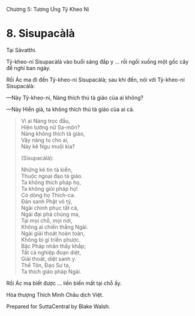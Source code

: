  

Chương 5: Tương Ưng Tỷ Kheo Ni

# 8\. Sisupacàlà

Tại Sāvatthi.

Tỷ-kheo-ni Sisupacàlà vào buổi sáng đắp y … rồi ngồi xuống một gốc cây để nghỉ ban ngày.

Rồi Ác ma đi đến Tỷ-kheo-ni Sisupacàlà; sau khi đến, nói với Tỷ-kheo-ni Sisupacàlà:

—Này Tỷ-kheo-ni, Nàng thích thú tà giáo của ai không?

—Này Hiền giả, ta không thích thú tà giáo của ai cả.

> Vì ai Nàng trọc đầu,  
> Hiện tướng nữ Sa-môn?  
> Nàng không thích tà giáo,  
> Vậy nàng tu cho ai,  
> Này kẻ Ngu muội kia?
> 
> (Sisupacàlà):
> 
> Những kẻ tin tà kiến,  
> Thuộc ngoại đạo tà giáo.  
> Ta không thích pháp họ,  
> Ta không giỏi pháp họ!  
> Có dòng họ Thích-ca.  
> Ðản sanh Phật vô tỷ,  
> Ngài chinh phục tất cả,  
> Ngài đại phá chúng ma,  
> Tại mọi chỗ, mọi nơi,  
> Không ai chiến thắng Ngài.  
> Ngài giải thoát hoàn toàn,  
> Không bị gì triền phược.  
> Bậc Pháp nhãn thấy khắp;  
> Tất cả nghiệp đoạn diệt,  
> Giải thoát, diệt sanh y.  
> Thế Tôn, Ðạo Sư ta,  
> Ta thích giáo pháp Ngài.

Rồi Ác ma biết được … liền biến mất tại chỗ ấy.

Hòa thượng Thích Minh Châu dịch Việt.

Prepared for SuttaCentral by Blake Walsh.